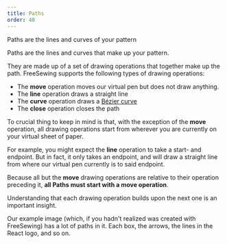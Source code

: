```yaml
---
title: Paths
order: 40
---
```


<Example part="docs_overview" options_focus="Paths">
Paths are the lines and curves of your pattern
</Example>

Paths are the lines and curves that make up your pattern.

They are made up of a set of drawing operations that together make up the path.
FreeSewing supports the following types of drawing operations:

 - The **move** operation moves our virtual pen but does not draw anything.
 - The **line** operation draws a straight line
 - The **curve** operation draws a [Bézier curve](/guides/overview/about/beziercurves/) 
 - The **close** operation closes the path

To crucial thing to keep in mind is that, with the exception of the **move** operation,
all drawing operations start from wherever you are currently on your virtual sheet of paper.

For example, you might expect the **line** operation to take a start- and endpoint. 
But in fact, it only takes an endpoint, and will draw a straight line from where our virtual pen
currently is to said endpoint.

Because all but the **move** drawing operations are relative to their operation preceding it,
**all Paths must start with a move operation**.

<Note>

Understanding that each drawing operation builds upon the next one is an important insight.

</Note>

<Tip>

Our example image (which, if you hadn't realized was created with FreeSewing) has a lot of 
paths in it. Each box, the arrows, the lines in the React logo, and so on.

</Tip>

